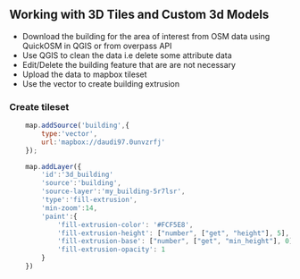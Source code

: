 ## Working with 3D Tiles and Custom 3d Models
- Download the building for the area of interest from OSM data using QuickOSM in QGIS or from overpass API
- Use QGIS to clean the data i.e delete some attribute data
- Edit/Delete the building feature that are are not necessary
- Upload the data to mapbox tileset 
- Use the vector to create building extrusion

### Create tileset
```javascript
    map.addSource('building',{
        type:'vector',
        url:'mapbox://daudi97.0unvzrfj'
    });

    map.addLayer({
        'id':'3d_building'
        'source':'building',
        'source-layer':'my_building-5r7lsr',
        'type':'fill-extrusion',
        'min-zoom':14,
        'paint':{
            'fill-extrusion-color': '#FCF5E8',
            'fill-extrusion-height': ["number", ["get", "height"], 5],
            'fill-extrusion-base': ["number", ["get", "min_height"], 0],
            'fill-extrusion-opacity': 1
        }
    })
```
